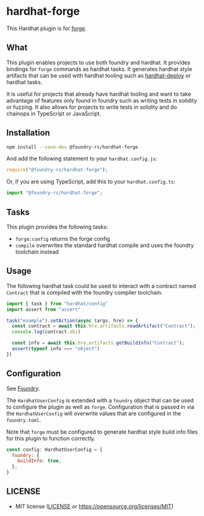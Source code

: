 # hardhat-forge

This Hardhat plugin is for [forge](https://github.com/foundry-rs/foundry/tree/master/forge).

## What

This plugin enables projects to use both foundry and hardhat. It provides
bindings for `forge` commands as hardhat tasks. It generates hardhat style
artifacts that can be used with hardhat tooling such as
[hardhat-deploy](https://github.com/wighawag/hardhat-deploy) or hardhat tasks.

It is useful for projects that already have hardhat tooling and want to take
advantage of features only found in foundry such as writing tests in solidity
or fuzzing. It also allows for projects to write tests in solidity and do
chainops in TypeScript or JavaScript.

## Installation

```bash
npm install --save-dev @foundry-rs/hardhat-forge
```

And add the following statement to your `hardhat.config.js`:

```js
require("@foundry-rs/hardhat-forge");
```

Or, if you are using TypeScript, add this to your `hardhat.config.ts`:

```js
import "@foundry-rs/hardhat-forge";
```

## Tasks

This plugin provides the following tasks:

- `forge:config` returns the forge config
- `compile` overwrites the standard hardhat compile and uses the foundry
  toolchain instead

## Usage

The following hardhat task could be used to interact with a contract named
`Contract` that is compiled with the foundry compiler toolchain.

```js
import { task } from "hardhat/config"
import assert from "assert"

task("example").setAction(async (args, hre) => {
  const contract = await this.hre.artifacts.readArtifact("Contract");
  console.log(contract.abi)

  const info = await this.hre.artifacts.getBuildInfo("Contract");
  assert(typeof info === "object")
})
```

## Configuration

See [Foundry](https://github.com/foundry-rs/foundry).

The `HardhatUserConfig` is extended with a `foundry` object that can be used
to configure the plugin as well as `forge`. Configuration that is passed in via
the `HardhatUserConfig` will overwrite values that are configured in the
`foundry.toml`.

Note that `forge` must be configured to generate hardhat style build info files
for this plugin to function correctly.

```js
const config: HardhatUserConfig = {
  foundry: {
    buildInfo: true,
  },
}
```

## LICENSE

- MIT license ([LICENSE](LICENSE) or https://opensource.org/licenses/MIT)
